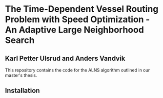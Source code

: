 # The Time-Dependent Vessel Routing Problem with Speed Optimization - An Adaptive Large Neighborhood Search
## Karl Petter Ulsrud and Anders Vandvik

This repository contains the code for the ALNS algorithm outlined in our master's thesis. 

## Installation
